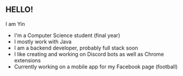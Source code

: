 ## HELLO!

I am Yin

- I'm a Computer Science student (final year)
- I mostly work with Java
- I am a backend developer, probably full stack soon
- I like creating and working on Discord bots as well as Chrome extensions
- Currently working on a mobile app for my Facebook page (football)
